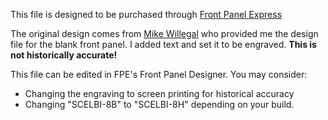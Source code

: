 This file is designed to be purchased through [Front Panel Express](https://www.frontpanelexpress.com/)

The original design comes from [Mike Willegal](https://www.willegal.net/) who provided me the design file for the blank front panel. I added text and set it to be engraved. **This is not historically accurate!** 

This file can be edited in FPE's Front Panel Designer. You may consider:
- Changing the engraving to screen printing for historical accuracy
- Changing "SCELBI-8B" to "SCELBI-8H" depending on your build.